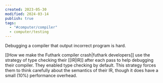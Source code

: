 ```yaml
---
created: 2023-05-30
modified: 2024-03-14
publish: true
tags:
  - "#computer/compiler"
  - computer/testing
---
```


Debugging a compiler that output incorrect program is hard.

[[How we make the Futhark compiler crash|futhark developers]] use the strategy of type checking their [[IR|IR]] after each pass to help debugging their compiler. They enabled type checking by default. This strategy forces them to think carefully about the semantics of their IR, though it does have a small (10%) performance overhead.